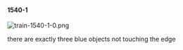 #### 1540-1
![train-1540-1-0.png](https://github.com/lil-lab/nlvr/raw/master/nlvr/train/images/41/train-1540-1-0.png "train-1540-1-0.png")

there are exactly three blue objects not touching the edge